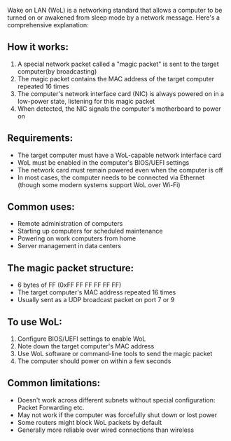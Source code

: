Wake on LAN (WoL) is a networking standard that allows a computer to be turned on or awakened from sleep mode by a network message. Here's a comprehensive explanation:

## How it works:
1. A special network packet called a "magic packet" is sent to the target computer(by broadcasting)
2. The magic packet contains the MAC address of the target computer repeated 16 times
3. The computer's network interface card (NIC) is always powered on in a low-power state, listening for this magic packet
4. When detected, the NIC signals the computer's motherboard to power on

## Requirements:
- The target computer must have a WoL-capable network interface card
- WoL must be enabled in the computer's BIOS/UEFI settings
- The network card must remain powered even when the computer is off
- In most cases, the computer needs to be connected via Ethernet (though some modern systems support WoL over Wi-Fi)

## Common uses:
- Remote administration of computers
- Starting up computers for scheduled maintenance
- Powering on work computers from home
- Server management in data centers

## The magic packet structure:
- 6 bytes of FF (0xFF FF FF FF FF FF)
- The target computer's MAC address repeated 16 times
- Usually sent as a UDP broadcast packet on port 7 or 9

## To use WoL:
1. Configure BIOS/UEFI settings to enable WoL
2. Note down the target computer's MAC address
3. Use WoL software or command-line tools to send the magic packet
4. The computer should power on within a few seconds

## Common limitations:
- Doesn't work across different subnets without special configuration: Packet Forwarding etc.
- May not work if the computer was forcefully shut down or lost power
- Some routers might block WoL packets by default
- Generally more reliable over wired connections than wireless

